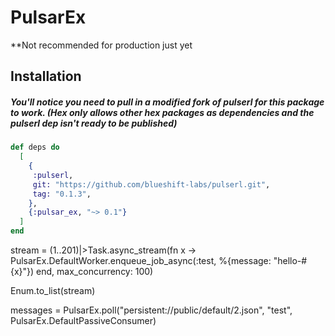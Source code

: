 # PulsarEx

**Not recommended for production just yet

## Installation

##### You'll notice you need to pull in a modified fork of pulserl for this package to work. (Hex only allows other hex packages as dependencies and the pulserl dep isn't ready to be published)

```elixir
def deps do
  [
    {
     :pulserl,
     git: "https://github.com/blueshift-labs/pulserl.git",
     tag: "0.1.3",
    },
    {:pulsar_ex, "~> 0.1"}
  ]
end
```

stream = (1..201)|>Task.async_stream(fn x ->     
  PulsarEx.DefaultWorker.enqueue_job_async(:test, %{message: "hello-#{x}"})
end, max_concurrency: 100)

Enum.to_list(stream)


messages = PulsarEx.poll("persistent://public/default/2.json", "test", PulsarEx.DefaultPassiveConsumer)

